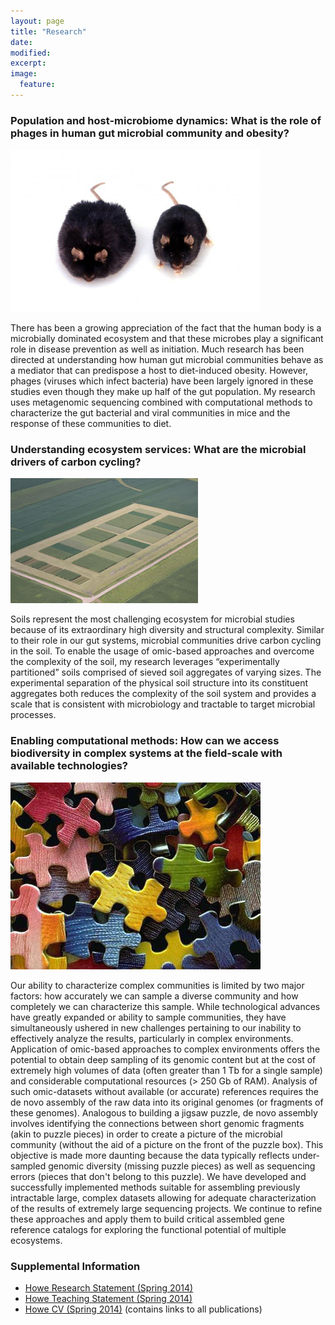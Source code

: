 ```yaml
---
layout: page
title: "Research"
date: 
modified:
excerpt:
image:
  feature:
---
```


### Population and host-microbiome dynamics:  What is the role of phages in human gut microbial community and obesity? ###

![Dieting Mice](https://raw.githubusercontent.com/germs-lab/germs-lab.github.com/master/images/mice.jpg)

There has been a growing appreciation of the fact that the human body is a microbially dominated ecosystem and that these microbes play a significant role in disease prevention as well as initiation. Much research has been directed at understanding how human gut microbial communities behave as a mediator that can predispose a host to diet-induced obesity. However, phages (viruses which infect bacteria) have been largely ignored in these studies even though they make up half of the gut population. My research uses metagenomic sequencing combined with computational methods to characterize the gut bacterial and viral communities in mice and the response of these communities to diet.  

### Understanding ecosystem services:  What are the microbial drivers of carbon cycling? ###

![COBS site](https://raw.githubusercontent.com/germs-lab/germs-lab.github.com/master/images/cobs.jpg)

Soils represent the most challenging ecosystem for microbial studies because of its extraordinary high diversity and structural complexity.  Similar to their role in our gut systems, microbial communities drive carbon cycling in the soil. To enable the usage of omic-based approaches and overcome the complexity of the soil, my research leverages “experimentally partitioned” soils comprised of sieved soil aggregates of varying sizes. The experimental separation of the physical soil structure into its constituent aggregates both reduces the complexity of the soil system and provides a scale that is consistent with microbiology and tractable to target microbial processes. 

### Enabling computational methods:  How can we access biodiversity in complex systems at the field-scale with available technologies? ### 

![Puzzle](https://raw.githubusercontent.com/germs-lab/germs-lab.github.com/master/images/puzzle.jpg)

Our ability to characterize complex communities is limited by two major factors:  how accurately we can sample a diverse community and how completely we can characterize this sample. While technological advances have greatly expanded or ability to sample communities, they have simultaneously ushered in new challenges pertaining to our inability to effectively analyze the results, particularly in complex environments. Application of omic-based approaches to complex environments offers the potential to obtain deep sampling of its genomic content but at the cost of extremely high volumes of data (often greater than 1 Tb for a single sample) and considerable computational resources (> 250 Gb of RAM). Analysis of such omic-datasets without available (or accurate) references requires the de novo assembly of the raw data into its original genomes (or fragments of these genomes). Analogous to building a jigsaw puzzle, de novo assembly involves identifying the connections between short genomic fragments (akin to puzzle pieces) in order to create a picture of the microbial community (without the aid of a picture on the front of the puzzle box). This objective is made more daunting because the data typically reflects under-sampled genomic diversity (missing puzzle pieces) as well as sequencing errors (pieces that don't belong to this puzzle). We have developed and successfully implemented methods suitable for assembling previously intractable large, complex datasets allowing for adequate characterization of the results of extremely large sequencing projects.  We continue to refine these approaches and apply them to build critical assembled gene reference catalogs for exploring the functional potential of multiple ecosystems. 

### Supplemental Information ###

* [Howe Research Statement (Spring 2014)](./research.pdf)
* [Howe Teaching Statement (Spring 2014)](./teaching.pdf)
* [Howe CV (Spring 2014)](./cv.pdf) (contains links to all publications)

